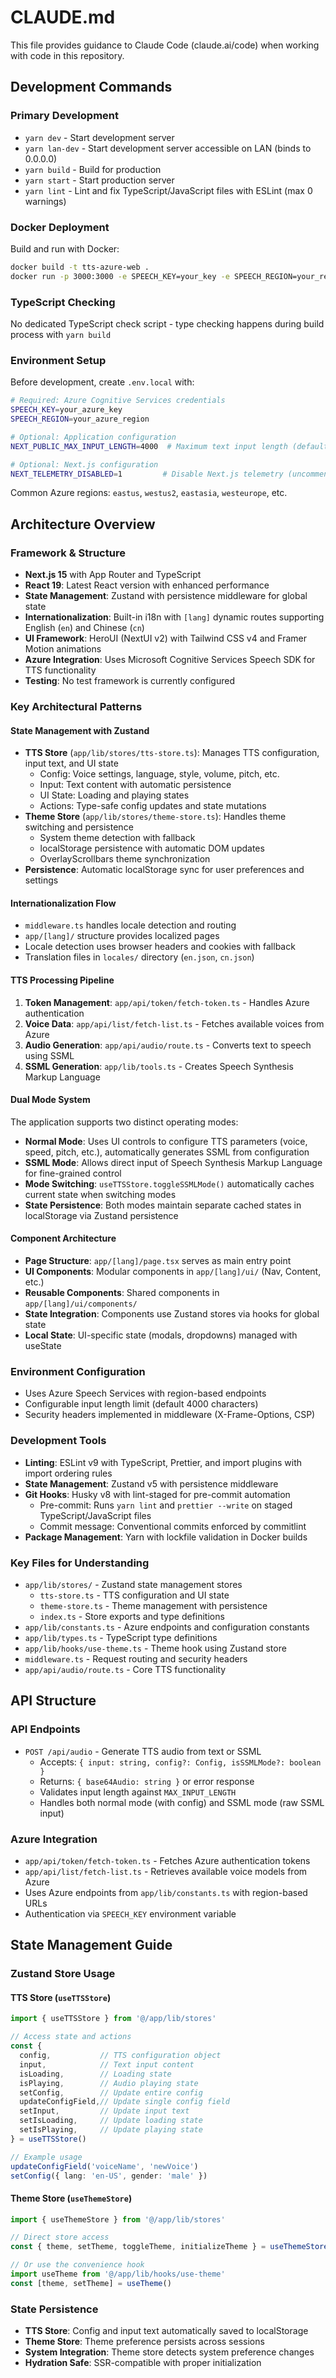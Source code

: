 # CLAUDE.md

This file provides guidance to Claude Code (claude.ai/code) when working with code in this repository.

## Development Commands

### Primary Development
- `yarn dev` - Start development server
- `yarn lan-dev` - Start development server accessible on LAN (binds to 0.0.0.0)
- `yarn build` - Build for production
- `yarn start` - Start production server
- `yarn lint` - Lint and fix TypeScript/JavaScript files with ESLint (max 0 warnings)

### Docker Deployment
Build and run with Docker:
```bash
docker build -t tts-azure-web .
docker run -p 3000:3000 -e SPEECH_KEY=your_key -e SPEECH_REGION=your_region tts-azure-web
```

### TypeScript Checking
No dedicated TypeScript check script - type checking happens during build process with `yarn build`

### Environment Setup
Before development, create `.env.local` with:
```bash
# Required: Azure Cognitive Services credentials
SPEECH_KEY=your_azure_key
SPEECH_REGION=your_azure_region

# Optional: Application configuration
NEXT_PUBLIC_MAX_INPUT_LENGTH=4000  # Maximum text input length (default: 4000)

# Optional: Next.js configuration
NEXT_TELEMETRY_DISABLED=1         # Disable Next.js telemetry (uncomment in Dockerfile if needed)
```

Common Azure regions: `eastus`, `westus2`, `eastasia`, `westeurope`, etc.

## Architecture Overview

### Framework & Structure
- **Next.js 15** with App Router and TypeScript
- **React 19**: Latest React version with enhanced performance
- **State Management**: Zustand with persistence middleware for global state
- **Internationalization**: Built-in i18n with `[lang]` dynamic routes supporting English (`en`) and Chinese (`cn`)
- **UI Framework**: HeroUI (NextUI v2) with Tailwind CSS v4 and Framer Motion animations
- **Azure Integration**: Uses Microsoft Cognitive Services Speech SDK for TTS functionality
- **Testing**: No test framework is currently configured

### Key Architectural Patterns

#### State Management with Zustand
- **TTS Store** (`app/lib/stores/tts-store.ts`): Manages TTS configuration, input text, and UI state
  - Config: Voice settings, language, style, volume, pitch, etc.
  - Input: Text content with automatic persistence
  - UI State: Loading and playing states
  - Actions: Type-safe config updates and state mutations
- **Theme Store** (`app/lib/stores/theme-store.ts`): Handles theme switching and persistence
  - System theme detection with fallback
  - localStorage persistence with automatic DOM updates
  - OverlayScrollbars theme synchronization
- **Persistence**: Automatic localStorage sync for user preferences and settings

#### Internationalization Flow
- `middleware.ts` handles locale detection and routing
- `app/[lang]/` structure provides localized pages
- Locale detection uses browser headers and cookies with fallback
- Translation files in `locales/` directory (`en.json`, `cn.json`)

#### TTS Processing Pipeline
1. **Token Management**: `app/api/token/fetch-token.ts` - Handles Azure authentication
2. **Voice Data**: `app/api/list/fetch-list.ts` - Fetches available voices from Azure
3. **Audio Generation**: `app/api/audio/route.ts` - Converts text to speech using SSML
4. **SSML Generation**: `app/lib/tools.ts` - Creates Speech Synthesis Markup Language

#### Dual Mode System
The application supports two distinct operating modes:

- **Normal Mode**: Uses UI controls to configure TTS parameters (voice, speed, pitch, etc.), automatically generates SSML from configuration
- **SSML Mode**: Allows direct input of Speech Synthesis Markup Language for fine-grained control
- **Mode Switching**: `useTTSStore.toggleSSMLMode()` automatically caches current state when switching modes
- **State Persistence**: Both modes maintain separate cached states in localStorage via Zustand persistence

#### Component Architecture
- **Page Structure**: `app/[lang]/page.tsx` serves as main entry point
- **UI Components**: Modular components in `app/[lang]/ui/` (Nav, Content, etc.)
- **Reusable Components**: Shared components in `app/[lang]/ui/components/`
- **State Integration**: Components use Zustand stores via hooks for global state
- **Local State**: UI-specific state (modals, dropdowns) managed with useState

### Environment Configuration
- Uses Azure Speech Services with region-based endpoints
- Configurable input length limit (default 4000 characters)
- Security headers implemented in middleware (X-Frame-Options, CSP)

### Development Tools
- **Linting**: ESLint v9 with TypeScript, Prettier, and import plugins with import ordering rules
- **State Management**: Zustand v5 with persistence middleware
- **Git Hooks**: Husky v8 with lint-staged for pre-commit automation
  - Pre-commit: Runs `yarn lint` and `prettier --write` on staged TypeScript/JavaScript files
  - Commit message: Conventional commits enforced by commitlint
- **Package Management**: Yarn with lockfile validation in Docker builds

### Key Files for Understanding
- `app/lib/stores/` - Zustand state management stores
  - `tts-store.ts` - TTS configuration and UI state
  - `theme-store.ts` - Theme management with persistence
  - `index.ts` - Store exports and type definitions
- `app/lib/constants.ts` - Azure endpoints and configuration constants
- `app/lib/types.ts` - TypeScript type definitions
- `app/lib/hooks/use-theme.ts` - Theme hook using Zustand store
- `middleware.ts` - Request routing and security headers
- `app/api/audio/route.ts` - Core TTS functionality

## API Structure

### API Endpoints
- `POST /api/audio` - Generate TTS audio from text or SSML
  - Accepts: `{ input: string, config?: Config, isSSMLMode?: boolean }`
  - Returns: `{ base64Audio: string }` or error response
  - Validates input length against `MAX_INPUT_LENGTH`
  - Handles both normal mode (with config) and SSML mode (raw SSML input)

### Azure Integration
- `app/api/token/fetch-token.ts` - Fetches Azure authentication tokens
- `app/api/list/fetch-list.ts` - Retrieves available voice models from Azure
- Uses Azure endpoints from `app/lib/constants.ts` with region-based URLs
- Authentication via `SPEECH_KEY` environment variable

## State Management Guide

### Zustand Store Usage

#### TTS Store (`useTTSStore`)
```typescript
import { useTTSStore } from '@/app/lib/stores'

// Access state and actions
const {
  config,           // TTS configuration object
  input,            // Text input content
  isLoading,        // Loading state
  isPlaying,        // Audio playing state
  setConfig,        // Update entire config
  updateConfigField,// Update single config field
  setInput,         // Update input text
  setIsLoading,     // Update loading state
  setIsPlaying,     // Update playing state
} = useTTSStore()

// Example usage
updateConfigField('voiceName', 'newVoice')
setConfig({ lang: 'en-US', gender: 'male' })
```

#### Theme Store (`useThemeStore`)
```typescript
import { useThemeStore } from '@/app/lib/stores'

// Direct store access
const { theme, setTheme, toggleTheme, initializeTheme } = useThemeStore()

// Or use the convenience hook
import useTheme from '@/app/lib/hooks/use-theme'
const [theme, setTheme] = useTheme()
```

### State Persistence
- **TTS Store**: Config and input text automatically saved to localStorage
- **Theme Store**: Theme preference persists across sessions
- **System Integration**: Theme store detects system preference changes
- **Hydration Safe**: SSR-compatible with proper initialization